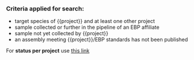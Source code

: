 ### Criteria applied for search:

- target species of {{project}} and at least one other project
- sample collected or further in the pipeline of an EBP affiliate
- sample not yet collected by {{project}}
- an assembly meeting {{project}}/EBP standards has not been published

<!-- ::grid{direction="row" spacing="2" class="padded"} -->

For **status per project** use [this link](/search?query=long_list%3D{{project}}%20AND%20length%28long_list%29%3E1%20AND%20sequencing_status%3E%3Dsample_collected%20AND%20sequencing_status_{{lc_project}}%3Dnull%20AND%20bioproject%3D%21{{bioproject}}%2Cnull%20AND%20ebp_metric_date%3Dnull%20AND%20assembly_level%3Dnull%2C%21chromosome%2C%21complete%20genome%20AND%20tax_rank%28species%29&result=taxon&includeEstimates=true&taxonomy=ncbi&size=25&fields=assembly_level%2Cbioproject%2Cinsdc_open%2Csequencing_status_%2A%2Csequencing_status%2Clong_list&names=&report=arc&cat=sequencing_status_{{lc_project}}&collapseMonotypic=true&treeStyle=rect&treeThreshold=2000&pointSize=15&y=long_list%3D{{project}}&rank=species)
